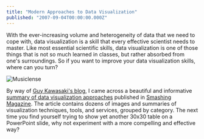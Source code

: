 ```yaml
---
title: "Modern Approaches to Data Visualization"
published: "2007-09-04T00:00:00.000Z"
---
```


With the ever-increasing volume and heterogeneity of data that we need to cope with, data visualization is a skill that every effective scientist needs to master. Like most essential scientific skills, data visualization is one of those things that is not so much learned in classes, but rather absorbed from one's surroundings. So if you want to improve your data visualization skills, where can you turn?

![Musiclense](/images/posts/20070904/musiclense.png "Musiclense")

By way of [Guy Kawasaki's blog](http://blog.guykawasaki.com/2007/08/data-visualizat.html), I came across a beautiful and informative [summary of data visualization approaches](http://www.smashingmagazine.com/2007/08/02/data-visualization-modern-approaches/) published in [Smashing Magazine](http://www.smashingmagazine.com). The article contains dozens of images and summaries of visualization techniques, tools, and services, grouped by category. The next time you find yourself trying to show yet another 30x30 table on a PowerPoint slide, why not experiment with a more compelling and effective way?